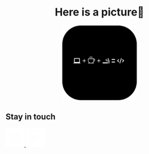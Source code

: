 <div align="center">
  <h1>
  Here is a picture🙏
  </h1>
  <img src = "gambar.png" alt="Gambar" height = "200" width = "200"/>
</div>
<div>
  <h2>Stay in touch</h2>
  <a href="https://instagram.com/bramahimm">
  <img src = "instagramIcon2.jpg" alt="Gambar" height = "50" width = "50"/>
  </a>
  <a href="https://linkedin.com/in/bramahimsa28"> 
  <img src = "inIcon2.jpg" alt="Gambar" height = "50" width = "50"/>
  </a>
</div>